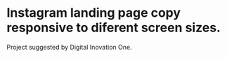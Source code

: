 # Instagram landing page copy responsive to diferent screen sizes.

Project suggested by Digital Inovation One.

